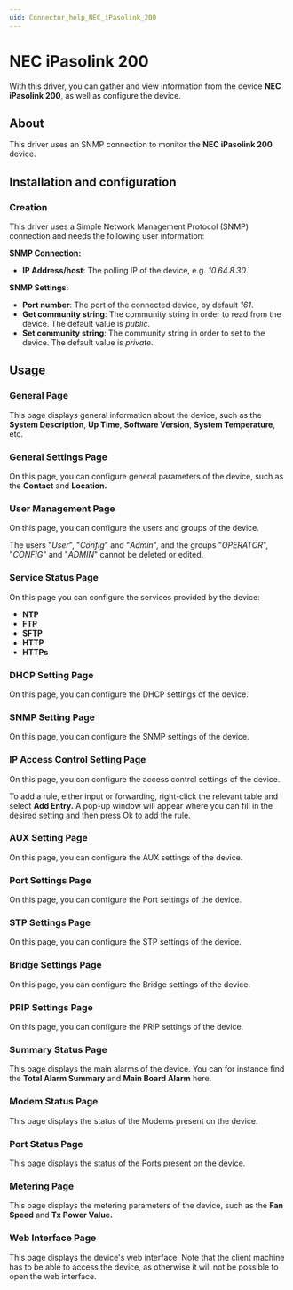 ```yaml
---
uid: Connector_help_NEC_iPasolink_200
---
```


# NEC iPasolink 200

With this driver, you can gather and view information from the device **NEC iPasolink 200**, as well as configure the device.

## About

This driver uses an SNMP connection to monitor the **NEC iPasolink 200** device.

## Installation and configuration

### Creation

This driver uses a Simple Network Management Protocol (SNMP) connection and needs the following user information:

**SNMP Connection:**

- **IP Address/host**: The polling IP of the device, e.g. *10.64.8.30*.

**SNMP Settings:**

- **Port number**: The port of the connected device, by default *161*.
- **Get community string**: The community string in order to read from the device. The default value is *public*.
- **Set community string**: The community string in order to set to the device. The default value is *private*.

## Usage

### General Page

This page displays general information about the device, such as the **System Description**, **Up Time**, **Software Version**, **System Temperature**, etc.

### General Settings Page

On this page, you can configure general parameters of the device, such as the **Contact** and **Location.**

### User Management Page

On this page, you can configure the users and groups of the device.

The users "*User*", "*Config*" and "*Admin*", and the groups "*OPERATOR*", "*CONFIG*" and "*ADMIN*" cannot be deleted or edited.

### Service Status Page

On this page you can configure the services provided by the device:

- **NTP**
- **FTP**
- **SFTP**
- **HTTP**
- **HTTPs**

### DHCP Setting Page

On this page, you can configure the DHCP settings of the device.

### SNMP Setting Page

On this page, you can configure the SNMP settings of the device.

### IP Access Control Setting Page

On this page, you can configure the access control settings of the device.

To add a rule, either input or forwarding, right-click the relevant table and select **Add Entry.** A pop-up window will appear where you can fill in the desired setting and then press Ok to add the rule.

### AUX Setting Page

On this page, you can configure the AUX settings of the device.

### Port Settings Page

On this page, you can configure the Port settings of the device.

### STP Settings Page

On this page, you can configure the STP settings of the device.

### Bridge Settings Page

On this page, you can configure the Bridge settings of the device.

### PRIP Settings Page

On this page, you can configure the PRIP settings of the device.

### Summary Status Page

This page displays the main alarms of the device. You can for instance find the **Total Alarm Summary** and **Main Board Alarm** here.

### Modem Status Page

This page displays the status of the Modems present on the device.

### Port Status Page

This page displays the status of the Ports present on the device.

### Metering Page

This page displays the metering parameters of the device, such as the **Fan Speed** and **Tx Power Value.**

### Web Interface Page

This page displays the device's web interface. Note that the client machine has to be able to access the device, as otherwise it will not be possible to open the web interface.
